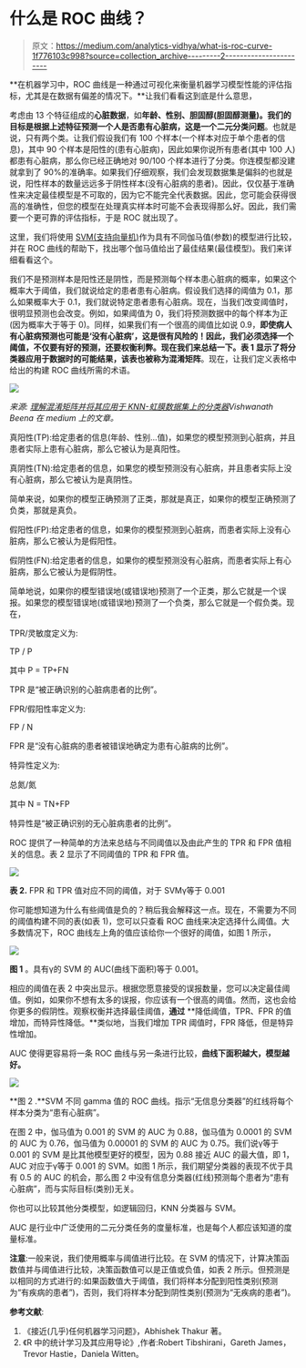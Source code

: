 # 什么是 ROC 曲线？

> 原文：<https://medium.com/analytics-vidhya/what-is-roc-curve-1f776103c998?source=collection_archive---------2----------------------->

**在机器学习中，ROC 曲线是一种通过可视化来衡量机器学习模型性能的评估指标，尤其是在数据有偏差的情况下。**让我们看看这到底是什么意思，

考虑由 13 个特征组成的**心脏数据**，如**年龄、性别、胆固醇(胆固醇测量)。**我们的目标是根据上述特征预测一个人是否患有心脏病，这是一个**二元分类问题**。也就是说，只有两个类。让我们假设我们有 100 个样本(一个样本对应于单个患者的信息)，其中 90 个样本是阳性的(患有心脏病)，因此如果你说所有患者(其中 100 人)都患有心脏病，那么你已经正确地对 90/100 个样本进行了分类。你连模型都没建就拿到了 90%的准确率。如果我们仔细观察，我们会发现数据集是偏斜的也就是说，阳性样本的数量远远多于阴性样本(没有心脏病的患者)。因此，仅仅基于准确性来决定最佳模型是不可取的，因为它不能完全代表数据。因此，您可能会获得很高的准确性，但您的模型在处理真实样本时可能不会表现得那么好。因此，我们需要一个更可靠的评估指标，于是 ROC 就出现了。

这里，我们将使用 [SVM(支持向量机)](/swlh/what-is-svm-f4e06eca79b3)作为具有不同伽马值(参数)的模型进行比较，并在 ROC 曲线的帮助下，找出哪个伽马值给出了最佳结果(最佳模型)。我们来详细看看这个。

我们不是预测样本是阳性还是阴性，而是预测每个样本患心脏病的概率，如果这个概率大于阈值，我们就说给定的患者患有心脏病。假设我们选择的阈值为 0.1，那么如果概率大于 0.1，我们就说特定患者患有心脏病。现在，当我们改变阈值时，很明显预测也会改变。例如，如果阈值为 0，我们将预测数据中的每个样本为正(因为概率大于等于 0)。同样，如果我们有一个很高的阈值比如说 0.9，**即使病人有心脏病预测也可能是‘没有心脏病’，这是很有风险的！**因此，我们必须选择一个阈值，不仅要有好的预测，还要权衡利弊。现在我们来总结一下。表 1 显示了将分类器应用于数据时的可能结果，该表也被称为**混淆矩阵**。现在，让我们定义表格中给出的构建 ROC 曲线所需的术语。

![](img/e267ef2f69abba6eb3fc8d1fd46cf444.png)

*来源:* [*理解混淆矩阵并将其应用于 KNN-虹膜数据集上的分类器*](/ai-in-plain-english/understanding-confusion-matrix-and-applying-it-on-knn-classifier-on-iris-dataset-b57f85d05cd8)*Vishwanath Beena 在 medium 上的文章。*

真阳性(TP):给定患者的信息(年龄、性别…值)，如果您的模型预测到心脏病，并且患者实际上患有心脏病，那么它被认为是真阳性。

真阴性(TN):给定患者的信息，如果您的模型预测没有心脏病，并且患者实际上没有心脏病，那么它被认为是真阴性。

简单来说，如果你的模型正确预测了正类，那就是真正，如果你的模型正确预测了负类，那就是真负。

假阳性(FP):给定患者的信息，如果你的模型预测到心脏病，而患者实际上没有心脏病，那么它被认为是假阳性。

假阴性(FN):给定患者的信息，如果你的模型预测没有心脏病，而患者实际上有心脏病，那么它被认为是假阴性。

简单地说，如果你的模型错误地(或错误地)预测了一个正类，那么它就是一个误报。如果您的模型错误地(或错误地)预测了一个负类，那么它就是一个假负类。现在，

TPR/灵敏度定义为:

TP / P

其中 P = TP+FN

TPR 是“被正确识别的心脏病患者的比例”。

FPR/假阳性率定义为:

FP / N

FPR 是“没有心脏病的患者被错误地确定为患有心脏病的比例”。

特异性定义为:

总氮/氮

其中 N = TN+FP

特异性是“被正确识别的无心脏病患者的比例”。

ROC 提供了一种简单的方法来总结与不同阈值以及由此产生的 TPR 和 FPR 值相关的信息。表 2 显示了不同阈值的 TPR 和 FPR 值。

![](img/aded06b530f6e178badd50712d94ec6d.png)

**表 2\.** FPR 和 TPR 值对应不同的阈值，对于 SVMγ等于 0.001

你可能想知道为什么有些阈值是负的？稍后我会解释这一点。现在，不需要为不同的阈值构建不同的表(如表 1)，您可以只查看 ROC 曲线来决定选择什么阈值。大多数情况下，ROC 曲线左上角的值应该给你一个很好的阈值，如图 1 所示，

![](img/9e59dba6fec3569675b486e47cb3984e.png)

**图 1** 。具有γ的 SVM 的 AUC(曲线下面积)等于 0.001。

相应的阈值在表 2 中突出显示。根据您愿意接受的误报数量，您可以决定最佳阈值。例如，如果你不想有太多的误报，你应该有一个很高的阈值。然而，这也会给你更多的假阴性。观察权衡并选择最佳阈值，**通过** **降低阈值，TPR、FPR 的值增加，而特异性降低。**类似地，当我们增加 TPR 阈值时，FPR 降低，但是特异性增加。

AUC 使得更容易将一条 ROC 曲线与另一条进行比较，**曲线下面积越大，模型越好。**

![](img/b770f502a59bc5b6d2f3e966228d90cc.png)

**图 2 .**SVM 不同 gamma 值的 ROC 曲线。指示“无信息分类器”的红线将每个样本分类为“患有心脏病”。

在图 2 中，伽马值为 0.001 的 SVM 的 AUC 为 0.88，伽马值为 0.0001 的 SVM 的 AUC 为 0.76，伽马值为 0.00001 的 SVM 的 AUC 为 0.75。我们说γ等于 0.001 的 SVM 是比其他模型更好的模型，因为 0.88 接近 AUC 的最大值，即 1，AUC 对应于γ等于 0.001 的 SVM。如图 1 所示，我们期望分类器的表现不优于具有 0.5 的 AUC 的机会，那么图 2 中没有信息分类器(红线)预测每个患者为“患有心脏病”，而与实际目标(类别)无关。

你也可以比较其他分类模型，如逻辑回归，KNN 分类器与 SVM。

AUC 是行业中广泛使用的二元分类任务的度量标准，也是每个人都应该知道的度量标准。

**注意**:一般来说，我们使用概率与阈值进行比较。在 SVM 的情况下，计算决策函数值并与阈值进行比较，决策函数值可以是正值或负值，如表 2 所示。但预测是以相同的方式进行的:如果函数值大于阈值，我们将样本分配到阳性类别(预测为“有疾病的患者”)，否则，我们将样本分配到阴性类别(预测为“无疾病的患者”)。

**参考文献**:

1.  《接近(几乎)任何机器学习问题》，Abhishek Thakur 著。
2.  《R 中的统计学习及其应用导论》,作者:Robert Tibshirani，Gareth James，Trevor Hastie，Daniela Witten。